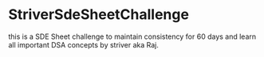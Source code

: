 # StriverSdeSheetChallenge

this is a SDE Sheet challenge to maintain consistency for 60 days and learn all important DSA concepts by striver aka Raj.
